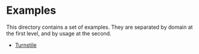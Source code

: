 # Examples

This directory contains a set of examples. They are separated by domain at the first level, and by usage at the second.

- [Turnstile](turnstile/)
